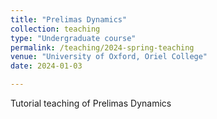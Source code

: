 ```yaml
---
title: "Prelimas Dynamics"
collection: teaching
type: "Undergraduate course"
permalink: /teaching/2024-spring-teaching
venue: "University of Oxford, Oriel College"
date: 2024-01-03

---
```


Tutorial teaching of Prelimas Dynamics

<!---Heading 1--->
